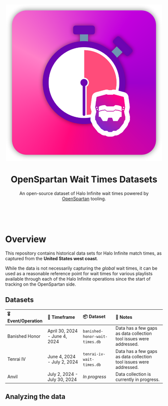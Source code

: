 <div align="center">
	<br>
	<br>
	<div>
		<picture>
			<img alt="OpenSpartan Wait Times Dataset Logo" width="500px" src="media/logo.png">
		</picture>
		<br>
	</div>
	<h1>OpenSpartan Wait Times Datasets</h1>
	<p>
		An open-source dataset of Halo Infinite wait times powered by <a href="https://openspartan.com">OpenSpartan</a> tooling.
	</p>
	<br>
	<br>
	<br>
</div>


# Overview

This repository contains historical data sets for Halo Infinite match times, as captured from the **United States west coast**.

While the data is not necessarily capturing the _global_ wait times, it can be used as a reasonable reference point for wait times for various playlists available through each of the Halo Infinite operations since the start of tracking on the OpenSpartan side.

## Datasets

| 🎖️ Event/Operation | 📆 Timeframe                     | 📦 Dataset                        | 📝 Notes                                                               |
|:----------------|:------------------------------|:-------------------------------|:-------------------------------------------------------------------|
| Banished Honor  | April 30, 2024 - June 4, 2024 | `banished-honor-wait-times.db` | Data has a few gaps as data collection tool issues were addressed. |
| Tenrai IV       | June 4, 2024 - July 2, 2024   | `tenrai-iv-wait-times.db`      | Data has a few gaps as data collection tool issues were addressed. |
| Anvil           | July 2, 2024 - July 30, 2024  | _In progress_                  | Data collection is currently in progress.                          |

## Analyzing the data

